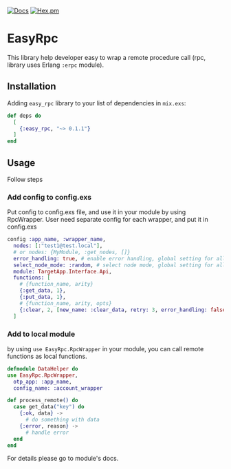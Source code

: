 [![Docs](https://img.shields.io/badge/api-docs-green.svg?style=flat)](https://hexdocs.pm/easy_rpc)
[![Hex.pm](https://img.shields.io/hexpm/v/easy_rpc.svg?style=flat&color=blue)](https://hex.pm/packages/easy_rpc)

# EasyRpc

This library help developer easy to wrap a remote procedure call (rpc, library uses Erlang `:erpc` module).

## Installation

Adding `easy_rpc` library to your list of dependencies in `mix.exs`:

```elixir
def deps do
  [
    {:easy_rpc, "~> 0.1.1"}
  ]
end
```

## Usage

Follow steps

### Add config to config.exs

Put config to config.exs file, and use it in your module by using RpcWrapper.
User need separate config for each wrapper, and put it in config.exs

```Elixir
config :app_name, :wrapper_name,
  nodes: [:"test1@test.local"],
  # or nodes: {MyModule, :get_nodes, []}
  error_handling: true, # enable error handling, global setting for all functions.
  select_node_mode: :random, # select node mode, global setting for all functions.
  module: TargetApp.Interface.Api,
  functions: [
    # {function_name, arity}
    {:get_data, 1},
    {:put_data, 1},
    # {function_name, arity, opts}
    {:clear, 2, [new_name: :clear_data, retry: 3, error_handling: false]},
  ]
```

### Add to local module

by using `use EasyRpc.RpcWrapper` in your module, you can call remote functions as local functions.

```Elixir
defmodule DataHelper do
use EasyRpc.RpcWrapper,
  otp_app: :app_name,
  config_name: :account_wrapper

def process_remote() do
  case get_data("key") do
    {:ok, data} ->
      # do something with data
    {:error, reason} ->
      # handle error
  end
end
```

For details please go to module's docs.
